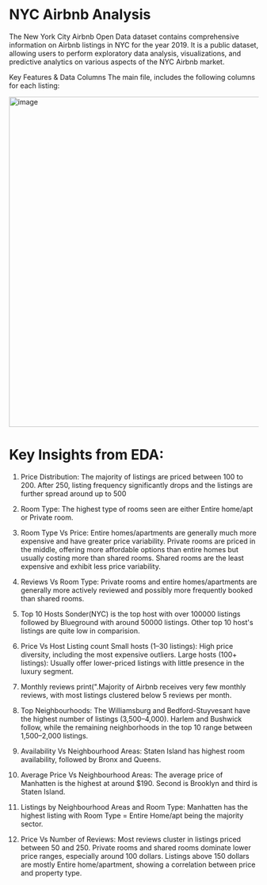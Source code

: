 # NYC Airbnb Analysis

The New York City Airbnb Open Data dataset contains comprehensive information on Airbnb listings in NYC for the year 2019. It is a public dataset, allowing users to perform exploratory data analysis, visualizations, and predictive analytics on various aspects of the NYC Airbnb market.

Key Features & Data Columns
The main file, includes the following columns for each listing:

<img width="775" height="667" alt="image" src="https://github.com/user-attachments/assets/9df92969-d097-4b06-a14f-560cdf33e476" />


# Key Insights from EDA:
1. Price Distribution: The majority of listings are priced between 100 to 200. After 250, listing frequency significantly drops and the listings are further spread around up to 500

2. Room Type: The highest type of rooms seen are either Entire home/apt or Private room.

3. Room Type Vs Price: Entire homes/apartments are generally much more expensive and have greater price variability. Private rooms are priced in the middle, offering more affordable options than entire homes but usually costing more than shared rooms. Shared rooms are the least expensive and exhibit less price variability.

4. Reviews Vs Room Type: Private rooms and entire homes/apartments are generally more actively reviewed and possibly more frequently booked than shared rooms.

5. Top 10 Hosts Sonder(NYC) is the top host with over 100000 listings followed by Blueground with around 50000 listings. Other top 10 host's listings are quite low in comparision.

6. Price Vs Host Listing count Small hosts (1–30 listings): High price diversity, including the most expensive outliers. Large hosts (100+ listings): Usually offer lower-priced listings with little presence in the luxury segment.

7. Monthly reviews print(".Majority of Airbnb receives very few monthly reviews, with most listings clustered below 5 reviews per month.

8. Top Neighbourhoods: The Williamsburg and Bedford-Stuyvesant have the highest number of listings (3,500–4,000). Harlem and Bushwick follow, while the remaining neighborhoods in the top 10 range between 1,500–2,000 listings.

9. Availability Vs Neighbourhood Areas: Staten Island has highest room availability, followed by Bronx and Queens.

10. Average Price Vs Neighbourhood Areas: The average price of Manhatten is the highest at around $190. Second is Brooklyn and third is Staten Island.

11. Listings by Neighbourhood Areas and Room Type: Manhatten has the highest listing with Room Type = Entire Home/apt being the majority sector.

12. Price Vs Number of Reviews: Most reviews cluster in listings priced between 50 and 250. Private rooms and shared rooms dominate lower price ranges, especially around 100 dollars. Listings above 150 dollars are mostly Entire home/apartment, showing a correlation between price and property type.
